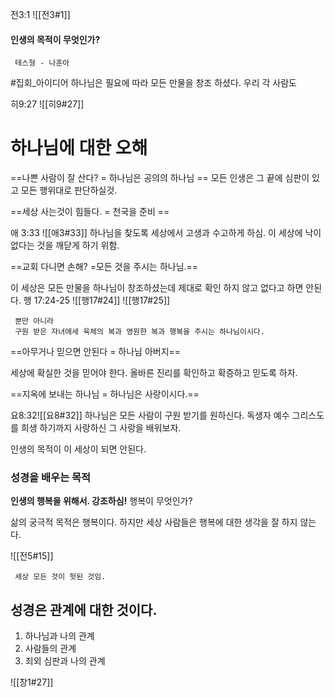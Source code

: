 전3:1 ![[전3#1]]
#### 인생의 목적이 무엇인가?
     테스형 - 나훈아  
     
#집회_아이디어
하나님은 필요에 따라 모든 만물을 창조 하셨다. 
우리 각 사람도 

히9:27 ![[히9#27]]

# 하나님에 대한 오해

==나쁜 사람이 잘 산다? = 하나님은 공의의 하나님 ==
     모든 인생은 그 끝에 심판이 있고 모든 행위대로 판단하실것.

==세상 사는것이 힘들다. = 천국을 준비 ==

애 3:33 ![[애3#33]]
하나님을 찾도록 세상에서 고생과 수고하게 하심.
이 세상에 낙이 없다는 것을 깨닫게 하기 위함.

==교회 다니면 손해? =모든 것을 주시는 하나님.==

이 세상은 모든 만물을 하나님이 창조하셨는데 제대로 확인 하지 않고 없다고 하면 안된다.
행 17:24-25 ![[행17#24]]
![[행17#25]]

     뿐만 아니라
     구원 받은 자녀에세 육체의 복과 영원한 복과 행복을 주시는 하나님이시다.

==아무거나 믿으면 안된다 = 하나님 아버지==

세상에 확실한 것을 믿어야 한다. 
올바른 진리를 확인하고 확증하고 믿도록 하자.

==지옥에 보내는 하나님 = 하나님은 사랑이시다.==

요8:32![[요8#32]]
하나님은 모든 사람이 구원 받기를 원하신다. 
독생자 예수 그리스도를 희생 하기까지 사랑하신 그 사랑을 배워보자.

인생의 목적이 이 세상이 되면 안된다.

### 성경을 배우는 목적

**인생의 행복을 위해서. 강조하심!**
행복이 무엇인가? 

삶의 궁극적 목적은 행복이다.
하지만 세상 사람들은 행복에 대한 생각을 잘 하지 않는다.

![[전5#15]]

     세상 모든 것이 헛된 것임.

## 성경은 관계에 대한 것이다.
1. 하나님과 나의 관계
2. 사람들의 관계
3. 죄외 심판과 나의 관계

![[창1#27]]

